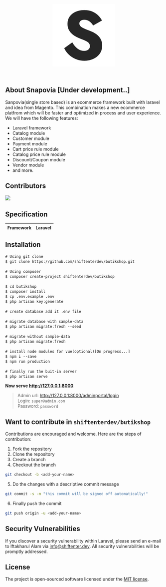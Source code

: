 <p align="center"><img src="https://github.com/shiftenterdev/butikshop/blob/master/public/favicon.png?raw=true" width="200"></p>

<p align="center">
<a href="https://travis-ci.org/shiftenterdev/butikshop"><img src="https://travis-ci.org/shiftenterdev/butikshop.svg?branch=master" alt=""></a>
<a href="https://img.shields.io/github/issues/shiftenterdev/butikshop"><img src="https://img.shields.io/github/issues/shiftenterdev/butikshop" alt=""></a>
<a href="https://img.shields.io/badge/Development-onprogress-orange"><img src="https://img.shields.io/badge/Development-onprogress-orange" alt=""></a>
<a href="https://img.shields.io/github/license/shiftenterdev/butikshop"><img src="https://github.com/shiftenterdev/butikshop/blob/master/LICENSE" alt=""></a>
<a href="https://img.shields.io/twitter/url?style=social&url=https%3A%2F%2Ftwitter.com%2Fshiftenterdev"><img src="https://twitter.com/intent/tweet?text=Wow:&url=https%3A%2F%2Fgithub.com%2Fshiftenterdev%2Fbutikshop" alt=""></a>
</p>

## About Snapovia [Under development..]

Sanpovia(single store based) is an ecommerce framework built with laravel and idea from Magento. This combination makes a new ecommerce platfrom which will be faster and optimized in process and user experience. 
We will have the following features:

- Laravel framework
- Catalog module
- Customer module
- Payment module
- Cart price rule module
- Catalog price rule module
- Discount/Coupon module
- Vendor module
- and more.

## Contributors

<a href="https://github.com/shiftenterdev/butikshop/graphs/contributors">
  <img src="https://contributors-img.web.app/image?repo=shiftenterdev/butikshop" />
</a>

## Specification

|Framework|Laravel|
|---|---|

## Installation

```shell script
# Using git clone
$ git clone https://github.com/shiftenterdev/butikshop.git

# Using composer
$ composer create-project shiftenterdev/butikshop

$ cd butikshop
$ composer install
$ cp .env.example .env
$ php artisan key:generate

# create database add it .env file

# migrate database with sample-data
$ php artisan migrate:fresh --seed

# migrate without sample-data
$ php artisan migrate:fresh

# install node modules for vue(optional)[On progress...]
$ npm i --save
$ npm run production

# finally run the buit-in server
$ php artisan serve
```
**Now serve http://127.0.0.1:8000**

> Admin url: http://127.0.0.1:8000/adminportal/login \
> Login: `super@admin.com` \
> Password: `password`


## Want to contribute in `shiftenterdev/butikshop`

Contributions are encouraged and welcome. Here are the steps of contribution:

1. Fork the repository
2. Clone the repository
3. Create a branch
4. Checkout the branch

```sh
git checkout -b <add-your-name>
```
5. Do the changes with a descriptive commit message
```sh
git commit -s -m "this commit will be signed off automatically!"
```
6. Finally push the commit
```sh
git push origin -u <add-your-name>
```


## Security Vulnerabilities

If you discover a security vulnerability within Laravel, please send an e-mail to Iftakharul Alam via [info@shiftenter.dev](mailto:info@shiftenter.dev). All security vulnerabilities will be promptly addressed.

## License

The project is open-sourced software licensed under the [MIT license](https://opensource.org/licenses/MIT).
